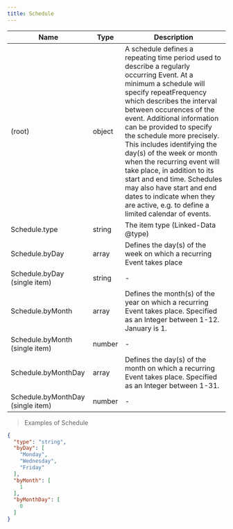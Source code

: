 ```yaml
---
title: Schedule
---
```

| Name | Type | Description |
|---|---|---|
| (root) | object | A schedule defines a repeating time period used to describe a regularly occurring Event. At a minimum a schedule will specify repeatFrequency which describes the interval between occurences of the event. Additional information can be provided to specify the schedule more precisely. This includes identifying the day(s) of the week or month when the recurring event will take place, in addition to its start and end time. Schedules may also have start and end dates to indicate when they are active, e.g. to define a limited calendar of events. |
| Schedule.type | string | The item type (Linked-Data @type) |
| Schedule.byDay | array<string> | Defines the day(s) of the week on which a recurring Event takes place |
| Schedule.byDay (single item) | string | - |
| Schedule.byMonth | array<number> | Defines the month(s) of the year on which a recurring Event takes place. Specified as an Integer between 1-12. January is 1. |
| Schedule.byMonth (single item) | number | - |
| Schedule.byMonthDay | array<number> | Defines the day(s) of the month on which a recurring Event takes place. Specified as an Integer between 1-31. |
| Schedule.byMonthDay (single item) | number | - |

> Examples of Schedule

```json
{
  "type": "string",
  "byDay": [
    "Monday",
    "Wednesday",
    "Friday"
  ],
  "byMonth": [
    1
  ],
  "byMonthDay": [
    0
  ]
}
```


